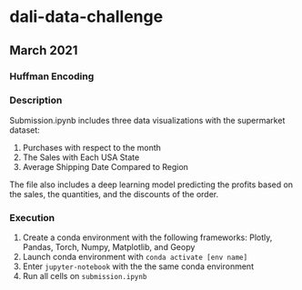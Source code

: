 # dali-data-challenge
## March 2021

### Huffman Encoding

### Description

Submission.ipynb includes three data visualizations with the supermarket dataset:
1. Purchases with respect to the month
2. The Sales with Each USA State 
3. Average Shipping Date Compared to Region

The file also includes a deep learning model predicting the profits based on  the sales, the quantities, and the discounts of the order.

### Execution
1. Create a conda environment with the following frameworks: Plotly, Pandas, Torch, Numpy, Matplotlib, and Geopy
2. Launch conda environment with `conda activate [env name]`
3. Enter `jupyter-notebook` with the the same conda environment
4. Run all cells on `submission.ipynb`
